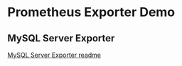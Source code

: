 # Prometheus Exporter Demo

## MySQL Server Exporter
[MySQL Server Exporter readme](mysqld-exporter/README.md)